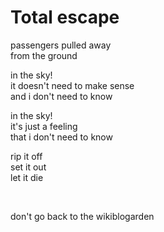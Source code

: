 # Total escape

passengers pulled away\
from the ground

in the sky!\
it doesn't need to make sense\
and i don't need to know

in the sky!\
it's just a feeling\
that i don't need to know

rip it off\
set it out\
let it die

<br>

don't go back to the wikiblogarden
